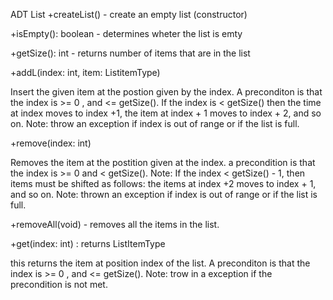 ADT List
+createList() - create an empty list (constructor)

+isEmpty(): boolean - determines wheter the list is emty

+getSize(): int - returns number of items that are in the list 

+addL(index: int, item: ListitemType)

Insert the given item at the postion given by the index. A preconditon is that 
the index is >= 0 , and <= getSize(). If the index is < getSize() then the time at 
index moves to index +1, the item at index + 1 moves to index + 2, and so on.
Note: throw an exception if index is out of range or if the list is full.

+remove(index: int)

Removes the item at the postition given at the index. a precondition is that the index 
is >= 0 and < getSize(). Note: If the index < getSize() - 1, then items must be shifted as
follows: the items at index +2 moves to index + 1, and so on. Note: thrown an exception if index is 
out of range or if the list is full.

+removeAll(void) - removes all the items in the list.

+get(index: int) : returns ListItemType

this returns the item at position index of the list. A preconditon is that 
the index is >= 0 , and <= getSize(). Note: trow in a exception if the precondition
is not met.